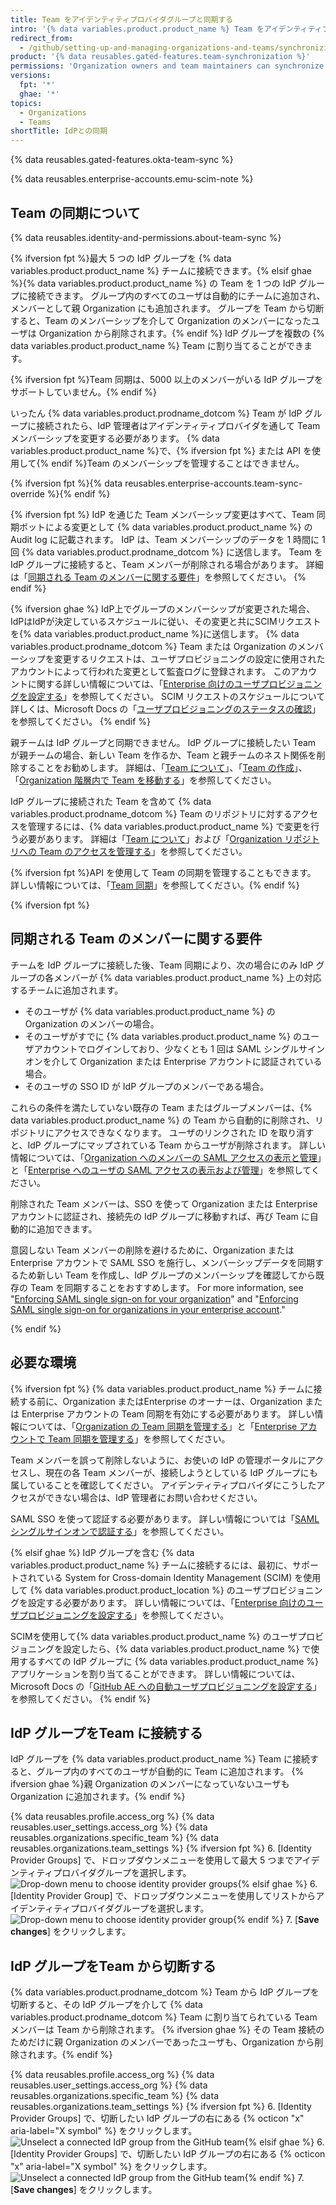 ```yaml
---
title: Team をアイデンティティプロバイダグループと同期する
intro: '{% data variables.product.product_name %} Team をアイデンティティプロバイダ (IdP) グループと同期して、Team メンバーを自動的に追加あるいは削除することができます。'
redirect_from:
  - /github/setting-up-and-managing-organizations-and-teams/synchronizing-a-team-with-an-identity-provider-group
product: '{% data reusables.gated-features.team-synchronization %}'
permissions: 'Organization owners and team maintainers can synchronize a {% data variables.product.prodname_dotcom %} team with an IdP group.'
versions:
  fpt: '*'
  ghae: '*'
topics:
  - Organizations
  - Teams
shortTitle: IdPとの同期
---
```


{% data reusables.gated-features.okta-team-sync %}

{% data reusables.enterprise-accounts.emu-scim-note %}

## Team の同期について

{% data reusables.identity-and-permissions.about-team-sync %}

{% ifversion fpt %}最大 5 つの IdP グループを {% data variables.product.product_name %} チームに接続できます。{% elsif ghae %}{% data variables.product.product_name %} の Team を 1 つの IdP グループに接続できます。 グループ内のすべてのユーザは自動的にチームに追加され、メンバーとして親 Organization にも追加されます。 グループを Team から切断すると、Team のメンバーシップを介して Organization のメンバーになったユーザは Organization から削除されます。{% endif %} IdP グループを複数の {% data variables.product.product_name %} Team に割り当てることができます。

{% ifversion fpt %}Team 同期は、5000 以上のメンバーがいる IdP グループをサポートしていません。{% endif %}

いったん {% data variables.product.prodname_dotcom %} Team が IdP グループに接続されたら、IdP 管理者はアイデンティティプロバイダを通して Team メンバーシップを変更する必要があります。 {% data variables.product.product_name %}で、{% ifversion fpt %} または API を使用して{% endif %}Team のメンバーシップを管理することはできません。

{% ifversion fpt %}{% data reusables.enterprise-accounts.team-sync-override %}{% endif %}

{% ifversion fpt %}
IdP を通じた Team メンバーシップ変更はすべて、Team 同期ボットによる変更として {% data variables.product.product_name %} の Audit log に記載されます。 IdP は、Team メンバーシップのデータを 1 時間に 1 回 {% data variables.product.prodname_dotcom %} に送信します。 Team を IdP グループに接続すると、Team メンバーが削除される場合があります。 詳細は「[同期される Team のメンバーに関する要件](#requirements-for-members-of-synchronized-teams)」を参照してください。
{% endif %}

{% ifversion ghae %}
IdP上でグループのメンバーシップが変更された場合、IdPはIdPが決定しているスケジュールに従い、その変更と共にSCIMリクエストを{% data variables.product.product_name %}に送信します。 {% data variables.product.prodname_dotcom %} Team または Organization のメンバーシップを変更するリクエストは、ユーザプロビジョニングの設定に使用されたアカウントによって行われた変更として監査ログに登録されます。 このアカウントに関する詳しい情報については、「[Enterprise 向けのユーザプロビジョニングを設定する](/admin/authentication/configuring-user-provisioning-for-your-enterprise)」を参照してください。 SCIM リクエストのスケジュールについて詳しくは、Microsoft Docs の「[ユーザプロビジョニングのステータスの確認](https://docs.microsoft.com/en-us/azure/active-directory/app-provisioning/application-provisioning-when-will-provisioning-finish-specific-user)」を参照してください。
{% endif %}

親チームは IdP グループと同期できません。 IdP グループに接続したい Team が親チームの場合、新しい Team を作るか、Team と親チームのネスト関係を削除することをお勧めします。 詳細は、「[Team について](/articles/about-teams#nested-teams)」、「[Team の作成](/organizations/organizing-members-into-teams/creating-a-team)」、「[Organization 階層内で Team を移動する](/articles/moving-a-team-in-your-organizations-hierarchy)」を参照してください。

IdP グループに接続された Team を含めて {% data variables.product.prodname_dotcom %} Team のリポジトリに対するアクセスを管理するには、{% data variables.product.product_name %} で変更を行う必要があります。 詳細は「[Team について](/articles/about-teams)」および「[Organization リポジトリへの Team のアクセスを管理する](/articles/managing-team-access-to-an-organization-repository)」を参照してください。

{% ifversion fpt %}API を使用して Team の同期を管理することもできます。 詳しい情報については、「[Team 同期](/rest/reference/teams#team-sync)」を参照してください。{% endif %}

{% ifversion fpt %}
## 同期される Team のメンバーに関する要件

チームを IdP グループに接続した後、Team 同期により、次の場合にのみ IdP グループの各メンバーが {% data variables.product.product_name %} 上の対応するチームに追加されます。
- そのユーザが {% data variables.product.product_name %} の Organization のメンバーの場合。
- そのユーザがすでに {% data variables.product.product_name %} のユーザアカウントでログインしており、少なくとも 1 回は SAML シングルサインオンを介して Organization または Enterprise アカウントに認証されている場合。
- そのユーザの SSO ID が IdP グループのメンバーである場合。

これらの条件を満たしていない既存の Team またはグループメンバーは、{% data variables.product.product_name %} の Team から自動的に削除され、リポジトリにアクセスできなくなります。 ユーザのリンクされた ID を取り消すと、IdP グループにマップされている Team からユーザが削除されます。 詳しい情報については、「[Organization へのメンバーの SAML アクセスの表示と管理](/organizations/granting-access-to-your-organization-with-saml-single-sign-on/viewing-and-managing-a-members-saml-access-to-your-organization#viewing-and-revoking-a-linked-identity)」と「[Enterprise へのユーザの SAML アクセスの表示および管理](/github/setting-up-and-managing-your-enterprise/viewing-and-managing-a-users-saml-access-to-your-enterprise#viewing-and-revoking-a-linked-identity)」を参照してください。

削除された Team メンバーは、SSO を使って Organization または Enterprise アカウントに認証され、接続先の IdP グループに移動すれば、再び Team に自動的に追加できます。

意図しない Team メンバーの削除を避けるために、Organization または Enterprise アカウントで SAML SSO を施行し、メンバーシップデータを同期するため新しい Team を作成し、IdP グループのメンバーシップを確認してから既存の Team を同期することをおすすめします。 For more information, see "[Enforcing SAML single sign-on for your organization](/articles/enforcing-saml-single-sign-on-for-your-organization)" and "[Enforcing SAML single sign-on for organizations in your enterprise account](/github/setting-up-and-managing-your-enterprise/configuring-identity-and-access-management-for-your-enterprise-account/enforcing-saml-single-sign-on-for-organizations-in-your-enterprise-account)."

{% endif %}

## 必要な環境

{% ifversion fpt %}
{% data variables.product.product_name %} チームに接続する前に、Organization またはEnterprise のオーナーは、Organization または Enterprise アカウントの Team 同期を有効にする必要があります。 詳しい情報については、「[Organization の Team 同期を管理する](/organizations/managing-saml-single-sign-on-for-your-organization/managing-team-synchronization-for-your-organization)」と「[Enterprise アカウントで Team 同期を管理する](/github/setting-up-and-managing-your-enterprise/managing-team-synchronization-for-organizations-in-your-enterprise-account)」を参照してください。

Team メンバーを誤って削除しないように、お使いの IdP の管理ポータルにアクセスし、現在の各 Team メンバーが、接続しようとしている IdP グループにも属していることを確認してください。 アイデンティティプロバイダにこうしたアクセスができない場合は、IdP 管理者にお問い合わせください。

SAML SSO を使って認証する必要があります。 詳しい情報については「[SAMLシングルサインオンで認証する](/articles/authenticating-with-saml-single-sign-on)」を参照してください。

{% elsif ghae %}
IdP グループを含む {% data variables.product.product_name %} チームに接続するには、最初に、サポートされている System for Cross-domain Identity Management (SCIM) を使用して {% data variables.product.product_location %} のユーザプロビジョニングを設定する必要があります。 詳しい情報については、「[Enterprise 向けのユーザプロビジョニングを設定する](/admin/authentication/configuring-user-provisioning-for-your-enterprise)」を参照してください。

SCIMを使用して{% data variables.product.product_name %} のユーザプロビジョニングを設定したら、{% data variables.product.product_name %} で使用するすべての IdP グループに {% data variables.product.product_name %} アプリケーションを割り当てることができます。 詳しい情報については、Microsoft Docs の「[GitHub AE への自動ユーザプロビジョニングを設定する](https://docs.microsoft.com/en-us/azure/active-directory/saas-apps/github-ae-provisioning-tutorial#step-5-configure-automatic-user-provisioning-to-github-ae)」を参照してください。
{% endif %}

## IdP グループをTeam に接続する

IdP グループを {% data variables.product.product_name %} Team に接続すると、グループ内のすべてのユーザが自動的に Team に追加されます。 {% ifversion ghae %}親 Organization のメンバーになっていないユーザも Organization に追加されます。{% endif %}

{% data reusables.profile.access_org %}
{% data reusables.user_settings.access_org %}
{% data reusables.organizations.specific_team %}
{% data reusables.organizations.team_settings %}
{% ifversion fpt %}
6. [Identity Provider Groups] で、ドロップダウンメニューを使用して最大 5 つまでアイデンティティプロバイダグループを選択します。 ![Drop-down menu to choose identity provider groups](/assets/images/help/teams/choose-an-idp-group.png){% elsif ghae %}
6. [Identity Provider Group] で、ドロップダウンメニューを使用してリストからアイデンティティプロバイダグループを選択します。 ![Drop-down menu to choose identity provider group](/assets/images/enterprise/github-ae/teams/choose-an-idp-group.png){% endif %}
7. [**Save changes**] をクリックします。

## IdP グループをTeam から切断する

{% data variables.product.prodname_dotcom %} Team から IdP グループを切断すると、その IdP グループを介して {% data variables.product.prodname_dotcom %} Team に割り当てられている Team メンバーは Team から削除されます。 {% ifversion ghae %} その Team 接続のためだけに親 Organization のメンバーであったユーザも、Organization から削除されます。{% endif %}

{% data reusables.profile.access_org %}
{% data reusables.user_settings.access_org %}
{% data reusables.organizations.specific_team %}
{% data reusables.organizations.team_settings %}
{% ifversion fpt %}
6. [Identity Provider Groups] で、切断したい IdP グループの右にある {% octicon "x" aria-label="X symbol" %} をクリックします。 ![Unselect a connected IdP group from the GitHub team](/assets/images/help/teams/unselect-idp-group.png){% elsif ghae %}
6. [Identity Provider Groups] で、切断したい IdP グループの右にある {% octicon "x" aria-label="X symbol" %} をクリックします。 ![Unselect a connected IdP group from the GitHub team](/assets/images/enterprise/github-ae/teams/unselect-idp-group.png){% endif %}
7. [**Save changes**] をクリックします。
